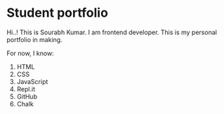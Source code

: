 # Student portfolio

Hi..! This is Sourabh Kumar.
I am frontend developer.
This is my personal portfolio in making.

For now, I know:

1. HTML
1. CSS
1. JavaScript
1. Repl.it
1. GitHub
1. Chalk




